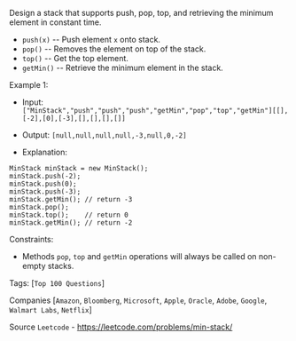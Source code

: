 Design a stack that supports push, pop, top, and retrieving the minimum element in constant time.

- `push(x)` -- Push element `x` onto stack.
- `pop()` -- Removes the element on top of the stack.
- `top()` -- Get the top element.
- `getMin()` -- Retrieve the minimum element in the stack.
 
Example 1:

- Input: `["MinStack","push","push","push","getMin","pop","top","getMin"][[],[-2],[0],[-3],[],[],[],[]]`

- Output: `[null,null,null,null,-3,null,0,-2]`

- Explanation:
```
MinStack minStack = new MinStack();
minStack.push(-2);
minStack.push(0);
minStack.push(-3);
minStack.getMin(); // return -3
minStack.pop();
minStack.top();    // return 0
minStack.getMin(); // return -2
```

Constraints:

- Methods `pop`, `top` and `getMin` operations will always be called on non-empty stacks.

Tags: [`Top 100 Questions`]

Companies [`Amazon`, `Bloomberg`, `Microsoft`, `Apple`, `Oracle`, `Adobe`, `Google`, `Walmart Labs`, `Netflix`]

Source `Leetcode` - https://leetcode.com/problems/min-stack/